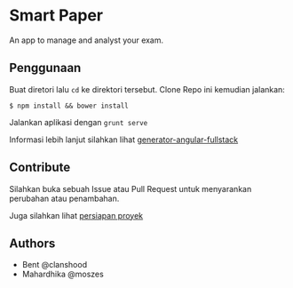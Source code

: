# Smart Paper

An app to manage and analyst your exam.

## Penggunaan
Buat diretori lalu ``cd`` ke direktori tersebut. Clone Repo ini kemudian jalankan:

```$ npm install && bower install```

Jalankan aplikasi dengan  ```grunt serve```

Informasi lebih lanjut silahkan lihat [generator-angular-fullstack](https://github.com/DaftMonk/generator-angular-fullstack)

## Contribute
Silahkan buka sebuah Issue atau Pull Request untuk menyarankan perubahan atau penambahan.

Juga silahkan lihat [persiapan proyek](https://github.com/clanshood/smart-paper-project-prepare)

## Authors
 - Bent @clanshood
 - Mahardhika @moszes

